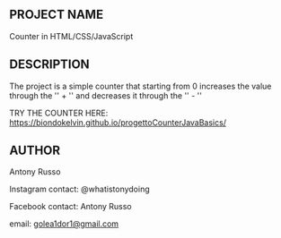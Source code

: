 
PROJECT NAME 
-----------------------------------------

Counter in HTML/CSS/JavaScript

DESCRIPTION
--------------------------------------------

The project is a simple counter that starting from 0 increases the value through the '' + '' and decreases it through the '' - ''

TRY THE COUNTER HERE:
https://biondokelvin.github.io/progettoCounterJavaBasics/


AUTHOR
--------------------------------------------------------

Antony Russo

Instagram contact: @whatistonydoing

Facebook contact: Antony Russo

email: golea1dor1@gmail.com
